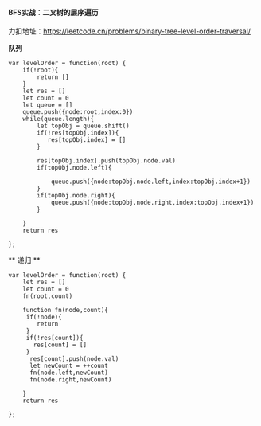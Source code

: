 #### BFS实战：二叉树的层序遍历 ####

力扣地址：https://leetcode.cn/problems/binary-tree-level-order-traversal/

**队列**

	var levelOrder = function(root) {
	    if(!root){
	        return []
	    }
	    let res = []
	    let count = 0
	    let queue = []
	    queue.push({node:root,index:0})
	    while(queue.length){
	        let topObj = queue.shift()
	        if(!res[topObj.index]){
	           res[topObj.index] = [] 
	        }
	
	        res[topObj.index].push(topObj.node.val)
	        if(topObj.node.left){
	        
	            queue.push({node:topObj.node.left,index:topObj.index+1})
	        }
	        if(topObj.node.right){
	            queue.push({node:topObj.node.right,index:topObj.index+1})
	        }
	
	    }
	    return res
	   
	};

** 递归 **

	var levelOrder = function(root) {
	    let res = []
	    let count = 0
	    fn(root,count)

	    function fn(node,count){
	     if(!node){
	        return
	     }
	     if(!res[count]){
	       res[count] = []
	     }
	      res[count].push(node.val)
	      let newCount = ++count
	      fn(node.left,newCount)
	      fn(node.right,newCount)
	      
	    }
	    return res
	   
	};